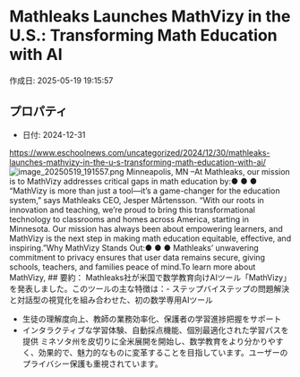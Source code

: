 # Mathleaks Launches MathVizy in the U.S.: Transforming Math Education with AI

作成日: 2025-05-19 19:15:57

## プロパティ

- 日付: 2024-12-31

https://www.eschoolnews.com/uncategorized/2024/12/30/mathleaks-launches-mathvizy-in-the-u-s-transforming-math-education-with-ai/
![image_20250519_191557.png](../assets/image_20250519_191557.png)
Minneapolis, MN –At Mathleaks, our mission is to MathVizy addresses critical gaps in math education by:● ● ● “MathVizy is more than just a tool—it’s a game-changer for the education system,” says Mathleaks CEO, Jesper Mårtensson. “With our roots in innovation and teaching, we’re proud to bring this transformational technology to classrooms and homes across America, starting in Minnesota. Our mission has always been about empowering learners, and MathVizy is the next step in making math education equitable, effective, and inspiring.”Why MathVizy Stands Out:● ● ● Mathleaks’ unwavering commitment to privacy ensures that user data remains secure, giving schools, teachers, and families peace of mind.To learn more about MathVizy, ## 要約：
Mathleaks社が米国で数学教育向けAIツール「MathVizy」を発表しました。このツールの主な特徴は：- ステップバイステップの問題解決と対話型の視覚化を組み合わせた、初の数学専用AIツール
- 生徒の理解度向上、教師の業務効率化、保護者の学習進捗把握をサポート
- インタラクティブな学習体験、自動採点機能、個別最適化された学習パスを提供
ミネソタ州を皮切りに全米展開を開始し、数学教育をより分かりやすく、効果的で、魅力的なものに変革することを目指しています。ユーザーのプライバシー保護も重視されています。